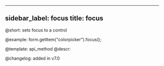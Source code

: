 
---
sidebar_label: focus
title: focus
---          

@short: sets focus to a control





@example:
form.getItem("colorpicker").focus();


@template: api_method
@descr:

@changelog: added in v7.0
